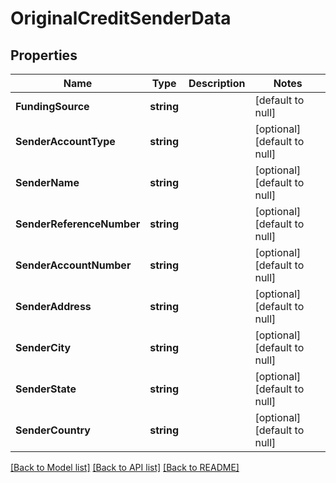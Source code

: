 # OriginalCreditSenderData

## Properties
Name | Type | Description | Notes
------------ | ------------- | ------------- | -------------
**FundingSource** | **string** |  | [default to null]
**SenderAccountType** | **string** |  | [optional] [default to null]
**SenderName** | **string** |  | [optional] [default to null]
**SenderReferenceNumber** | **string** |  | [optional] [default to null]
**SenderAccountNumber** | **string** |  | [optional] [default to null]
**SenderAddress** | **string** |  | [optional] [default to null]
**SenderCity** | **string** |  | [optional] [default to null]
**SenderState** | **string** |  | [optional] [default to null]
**SenderCountry** | **string** |  | [optional] [default to null]

[[Back to Model list]](../README.md#documentation-for-models) [[Back to API list]](../README.md#documentation-for-api-endpoints) [[Back to README]](../README.md)


